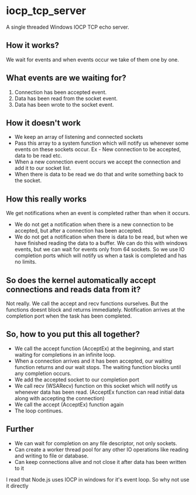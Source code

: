 # iocp_tcp_server
A single threaded Windows IOCP TCP echo server.

## How it works?
We wait for events and when events occur we take of them one by one. 

## What events are we waiting for?

 1. Connection has been accepted event.
 2. Data has been read from the socket event.
 3. Data has been wrote to the socket event.

## How it doesn't work 

 - We keep an array of listening and connected sockets
 - Pass this array to a system function which will notify us whenever some events on these sockets occur. Ex - New connection to be accepted, data to be read etc.
 - When a new connection event occurs we accept the connection and add it to our socket list.
 - When there is data to be read we do that and write something back to the socket.

## How this really works
We get notifications when an event is completed rather than when it occurs. 
 - We do not get a notification when there is a new connection to be accepted, but after a connection has been accepted.
 - We do not get a notification when there is data to be read, but when we have finished reading the data to a buffer.
 We can do this with windows events, but we can wait for events only from 64 sockets. So we use IO completion ports which will notify us when a task is completed and has no limits.

## So does the kernel automatically accept connections and reads data from it?
Not really.  We call the accept and recv functions ourselves. But the functions doesnt block and returns immediately. Notification arrives at the completion port when the task has been completed.

## So, how to you put this all together?

 - We call the accept function (AcceptEx) at the beginning, and start waiting for completions in an infinite loop.
 - When a connection arrives and it has been accepted, our waiting function returns and our wait stops. The waiting function blocks until any completion occurs.
 - We add the accepted socket to our completion port
 - We call recv (WSARecv) function on this socket which will notify us whenever data has been read. (AcceptEx function can read initial data along with accepting the connection)
 - We call the accept (AcceptEx) function again
 - The loop continues.

## Further

 - We can wait for completion on any file descriptor, not only sockets. 
 - Can create a worker thread pool for any other IO operations like reading and writing to file or database. 
 - Can keep connections alive and not close it after data has been written to it

I read that Node.js uses IOCP in windows for it's event loop. So why not use it directly

